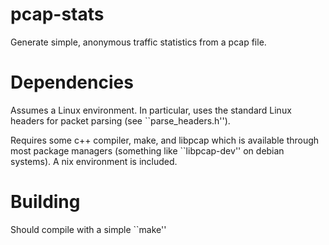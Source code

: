 # pcap-stats

Generate simple, anonymous traffic statistics from a pcap file.

# Dependencies

Assumes a Linux environment. In particular, uses the standard Linux headers for packet parsing (see ``parse_headers.h'').

Requires some c++ compiler, make, and libpcap which is available through most package managers (something like ``libpcap-dev'' on debian systems).
A nix environment is included.

# Building

Should compile with a simple ``make''
